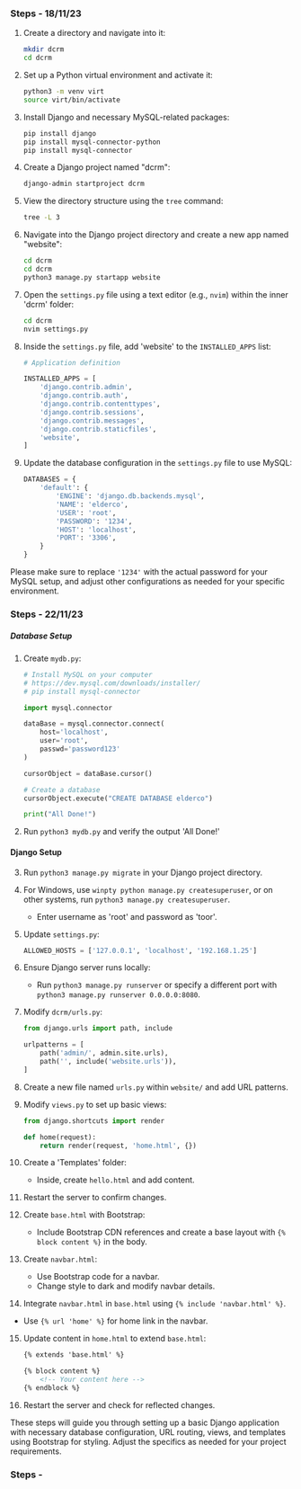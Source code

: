 ### Steps - 18/11/23

1. Create a directory and navigate into it:
    ```bash
    mkdir dcrm
    cd dcrm
    ```

2. Set up a Python virtual environment and activate it:
    ```bash
    python3 -m venv virt
    source virt/bin/activate
    ```

3. Install Django and necessary MySQL-related packages:
    ```bash
    pip install django
    pip install mysql-connector-python
    pip install mysql-connector
    ```

4. Create a Django project named "dcrm":
    ```bash
    django-admin startproject dcrm
    ```

5. View the directory structure using the `tree` command:
    ```bash
    tree -L 3
    ```

6. Navigate into the Django project directory and create a new app named "website":
    ```bash
    cd dcrm
    cd dcrm
    python3 manage.py startapp website
    ```

7. Open the `settings.py` file using a text editor (e.g., `nvim`) within the inner 'dcrm' folder:
    ```bash
    cd dcrm
    nvim settings.py
    ```

8. Inside the `settings.py` file, add 'website' to the `INSTALLED_APPS` list:
    ```python
    # Application definition

    INSTALLED_APPS = [
        'django.contrib.admin',
        'django.contrib.auth',
        'django.contrib.contenttypes',
        'django.contrib.sessions',
        'django.contrib.messages',
        'django.contrib.staticfiles',
        'website',
    ]
    ```

9. Update the database configuration in the `settings.py` file to use MySQL:
    ```python
    DATABASES = {
        'default': {
            'ENGINE': 'django.db.backends.mysql',
            'NAME': 'elderco',
            'USER': 'root',
            'PASSWORD': '1234',
            'HOST': 'localhost',
            'PORT': '3306',
        }
    }
    ```

Please make sure to replace `'1234'` with the actual password for your MySQL setup, and adjust other configurations as needed for your specific environment.

### Steps - 22/11/23

##### Database Setup

1. Create `mydb.py`:
    ```python
    # Install MySQL on your computer
    # https://dev.mysql.com/downloads/installer/
    # pip install mysql-connector

    import mysql.connector

    dataBase = mysql.connector.connect(
        host='localhost',
        user='root',
        passwd='password123'
    )

    cursorObject = dataBase.cursor()

    # Create a database
    cursorObject.execute("CREATE DATABASE elderco")

    print("All Done!")
    ```

2. Run `python3 mydb.py` and verify the output 'All Done!'

#### Django Setup
3. Run `python3 manage.py migrate` in your Django project directory.

4. For Windows, use `winpty python manage.py createsuperuser`, or on other systems, run `python3 manage.py createsuperuser`.
   - Enter username as 'root' and password as 'toor'.

5. Update `settings.py`:
   ```python
   ALLOWED_HOSTS = ['127.0.0.1', 'localhost', '192.168.1.25']
   ```

6. Ensure Django server runs locally:
   - Run `python3 manage.py runserver` or specify a different port with `python3 manage.py runserver 0.0.0.0:8080`.

7. Modify `dcrm/urls.py`:
   ```python
   from django.urls import path, include
   
   urlpatterns = [
       path('admin/', admin.site.urls),
       path('', include('website.urls')),
   ]
   ```

8. Create a new file named `urls.py` within `website/` and add URL patterns.

9. Modify `views.py` to set up basic views:
   ```python
   from django.shortcuts import render

   def home(request):
       return render(request, 'home.html', {})
   ```

10. Create a 'Templates' folder:
    - Inside, create `hello.html` and add content.

11. Restart the server to confirm changes.

12. Create `base.html` with Bootstrap:
    - Include Bootstrap CDN references and create a base layout with `{% block content %}` in the body.

13. Create `navbar.html`:
    - Use Bootstrap code for a navbar.
    - Change style to dark and modify navbar details.

14. Integrate `navbar.html` in `base.html` using `{% include 'navbar.html' %}`.
   - Use `{% url 'home' %}` for home link in the navbar.

15. Update content in `home.html` to extend `base.html`:
    ```html
    {% extends 'base.html' %}

    {% block content %}
        <!-- Your content here -->
    {% endblock %}
    ```

16. Restart the server and check for reflected changes.

These steps will guide you through setting up a basic Django application with necessary database configuration, URL routing, views, and templates using Bootstrap for styling. Adjust the specifics as needed for your project requirements.

### Steps - 
